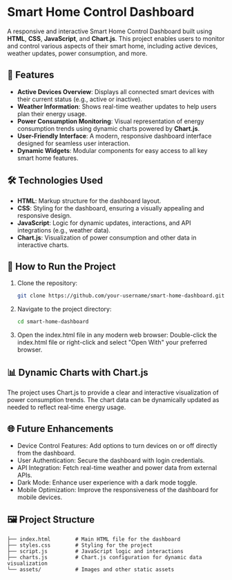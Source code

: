 # Smart Home Control Dashboard

A responsive and interactive Smart Home Control Dashboard built using **HTML**, **CSS**, **JavaScript**, and **Chart.js**. This project enables users to monitor and control various aspects of their smart home, including active devices, weather updates, power consumption, and more.

## 🌟 Features

- **Active Devices Overview**: Displays all connected smart devices with their current status (e.g., active or inactive).
- **Weather Information**: Shows real-time weather updates to help users plan their energy usage.
- **Power Consumption Monitoring**: Visual representation of energy consumption trends using dynamic charts powered by **Chart.js**.
- **User-Friendly Interface**: A modern, responsive dashboard interface designed for seamless user interaction.
- **Dynamic Widgets**: Modular components for easy access to all key smart home features.

## 🛠️ Technologies Used

- **HTML**: Markup structure for the dashboard layout.
- **CSS**: Styling for the dashboard, ensuring a visually appealing and responsive design.
- **JavaScript**: Logic for dynamic updates, interactions, and API integrations (e.g., weather data).
- **Chart.js**: Visualization of power consumption and other data in interactive charts.

## 🚀 How to Run the Project

1. Clone the repository:  
   ```bash
   git clone https://github.com/your-username/smart-home-dashboard.git
   ```
2. Navigate to the project directory:
   ```bash
   cd smart-home-dashboard
   ```
3. Open the index.html file in any modern web browser:
Double-click the index.html file or right-click and select "Open With" your preferred browser.

## 📊 Dynamic Charts with Chart.js
The project uses Chart.js to provide a clear and interactive visualization of power consumption trends. The chart data can be dynamically updated as needed to reflect real-time energy usage.

## 🌐 Future Enhancements
  - Device Control Features: Add options to turn devices on or off directly from the dashboard.
  - User Authentication: Secure the dashboard with login credentials.
  - API Integration: Fetch real-time weather and power data from external APIs.
  - Dark Mode: Enhance user experience with a dark mode toggle.
  - Mobile Optimization: Improve the responsiveness of the dashboard for mobile devices.

## 🖼️ Project Structure
```
├── index.html        # Main HTML file for the dashboard
├── styles.css        # Styling for the project
├── script.js         # JavaScript logic and interactions
├── charts.js         # Chart.js configuration for dynamic data visualization
└── assets/           # Images and other static assets
```


